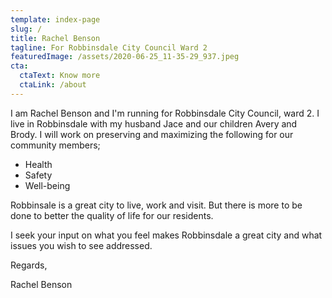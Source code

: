 ```yaml
---
template: index-page
slug: /
title: Rachel Benson
tagline: For Robbinsdale City Council Ward 2
featuredImage: /assets/2020-06-25_11-35-29_937.jpeg
cta:
  ctaText: Know more
  ctaLink: /about
---
```

I am Rachel Benson and I'm running for Robbinsdale City Council, ward 2. I live in Robbinsdale with my husband Jace and our children Avery and Brody. I will work on preserving and maximizing the following for our community members;

* Health
* Safety
* Well-being

Robbinsale is a great city to live, work and visit. But there is more to be done to better the quality of life for our residents.

I seek your input on what you feel makes Robbinsdale a great city and what issues you wish to see addressed.

Regards,

Rachel Benson